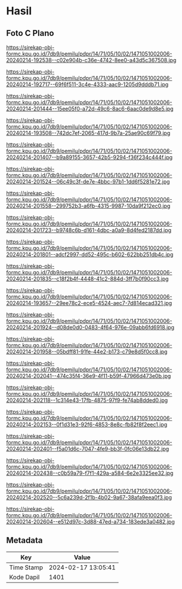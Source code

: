 # Hasil

## Foto C Plano

https://sirekap-obj-formc.kpu.go.id/7db9/pemilu/pdpr/14/71/05/10/02/1471051002006-20240214-192538--c02e904b-c36e-4742-8ee0-a43d5c367508.jpg

https://sirekap-obj-formc.kpu.go.id/7db9/pemilu/pdpr/14/71/05/10/02/1471051002006-20240214-192717--69f6f511-3c4e-4333-aac9-1205d9dddb71.jpg

https://sirekap-obj-formc.kpu.go.id/7db9/pemilu/pdpr/14/71/05/10/02/1471051002006-20240214-201444--15ee05f0-a72d-49c6-8ac6-6aac0de9d8e5.jpg

https://sirekap-obj-formc.kpu.go.id/7db9/pemilu/pdpr/14/71/05/10/02/1471051002006-20240214-193508--742dc7ef-2065-417d-9b7a-25ae90c69f79.jpg

https://sirekap-obj-formc.kpu.go.id/7db9/pemilu/pdpr/14/71/05/10/02/1471051002006-20240214-201407--b9a89155-3657-42b5-9294-f36f234c444f.jpg

https://sirekap-obj-formc.kpu.go.id/7db9/pemilu/pdpr/14/71/05/10/02/1471051002006-20240214-201524--06c49c3f-de7e-4bbc-97b1-1dd6f5281e72.jpg

https://sirekap-obj-formc.kpu.go.id/7db9/pemilu/pdpr/14/71/05/10/02/1471051002006-20240214-201558--299752b3-a6fb-4315-9987-10da9f212ec0.jpg

https://sirekap-obj-formc.kpu.go.id/7db9/pemilu/pdpr/14/71/05/10/02/1471051002006-20240214-201723--b9748c6b-d161-4dbc-a0a9-8d4fed2187dd.jpg

https://sirekap-obj-formc.kpu.go.id/7db9/pemilu/pdpr/14/71/05/10/02/1471051002006-20240214-201801--adcf2997-dd52-495c-b602-622bb251db4c.jpg

https://sirekap-obj-formc.kpu.go.id/7db9/pemilu/pdpr/14/71/05/10/02/1471051002006-20240214-201835--c18f2b4f-4448-41c2-884d-3ff7b0f90cc3.jpg

https://sirekap-obj-formc.kpu.go.id/7db9/pemilu/pdpr/14/71/05/10/02/1471051002006-20240214-193657--29ee78c2-ece5-4524-aec7-7d814ecad321.jpg

https://sirekap-obj-formc.kpu.go.id/7db9/pemilu/pdpr/14/71/05/10/02/1471051002006-20240214-201924--d08de0d0-0483-4f64-976e-09abb6fd6918.jpg

https://sirekap-obj-formc.kpu.go.id/7db9/pemilu/pdpr/14/71/05/10/02/1471051002006-20240214-201958--05bdff81-91fe-44e2-b173-c79e8d5f0cc8.jpg

https://sirekap-obj-formc.kpu.go.id/7db9/pemilu/pdpr/14/71/05/10/02/1471051002006-20240214-202041--474c35f4-36e9-4f11-b59f-47966d473e0b.jpg

https://sirekap-obj-formc.kpu.go.id/7db9/pemilu/pdpr/14/71/05/10/02/1471051002006-20240214-202118--1c314e43-17fb-4875-97f9-fe74ab8dded0.jpg

https://sirekap-obj-formc.kpu.go.id/7db9/pemilu/pdpr/14/71/05/10/02/1471051002006-20240214-202153--0f1d31e3-92f6-4853-8e8c-fb82f8f2eec1.jpg

https://sirekap-obj-formc.kpu.go.id/7db9/pemilu/pdpr/14/71/05/10/02/1471051002006-20240214-202401--f5a01d6c-7047-4fe9-bb3f-0fc06e13db22.jpg

https://sirekap-obj-formc.kpu.go.id/7db9/pemilu/pdpr/14/71/05/10/02/1471051002006-20240214-202438--c0b59a79-f7f1-429a-a584-6e2e3325ee32.jpg

https://sirekap-obj-formc.kpu.go.id/7db9/pemilu/pdpr/14/71/05/10/02/1471051002006-20240214-202520--5c6a239d-2f1b-4b02-9a67-38afa9eea0f3.jpg

https://sirekap-obj-formc.kpu.go.id/7db9/pemilu/pdpr/14/71/05/10/02/1471051002006-20240214-202604--e512d97c-3d88-47ed-a734-183ede3a0482.jpg


## Metadata

| Key        | Value               |
| ---------- | ------------------- |
| Time Stamp | 2024-02-17 13:05:41 |
| Kode Dapil | 1401                |



